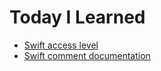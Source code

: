 # Today I Learned

- [Swift access level](https://docs.swift.org/swift-book/LanguageGuide/AccessControl.html)
- [Swift comment documentation](https://nshipster.com/swift-documentation/)
